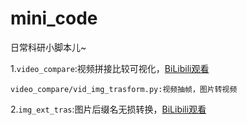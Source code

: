 # mini_code
日常科研小脚本儿~

1.`video_compare`:视频拼接比较可视化，[BiLibili观看](https://www.bilibili.com/video/BV11d4y1S7EU/?vd_source=1d5df1f3ef5b9d878809e5674ac44906)

    video_compare/vid_img_trasform.py:视频抽帧，图片转视频 

2.`img_ext_tras`:图片后缀名无损转换，[BiLibili观看]()
